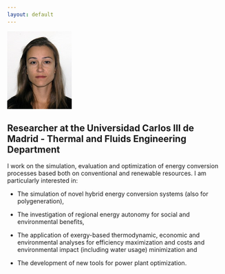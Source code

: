 ```yaml
---
layout: default
---
```


![Fontina Petrakopoulou](/files/fontina_profile.jpg)

Researcher at the Universidad Carlos III de Madrid - Thermal and Fluids Engineering Department
---

I work on the simulation, evaluation and optimization of energy conversion processes
based both on conventional and renewable resources.
I am particularly interested in:

- The simulation of novel hybrid energy conversion systems (also for polygeneration),

- The investigation of regional energy autonomy for social and environmental
benefits,

- The application of exergy-based thermodynamic, economic and environmental
analyses for efficiency maximization and costs and
environmental impact (including water usage) minimization and

- The development of new tools for power plant optimization.
